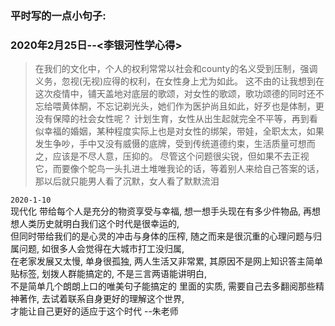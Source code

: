### 平时写的一点小句子:     
### 2020年2月25日--<李银河性学心得>     
> 在我们的文化中，个人的权利常常以社会和county的名义受到压制，强调义务，忽视(无视)应得的权利，在女性身上尤为如此。 这不由的让我想到在这次疫情中，铺天盖地对底层的歌颂，对女性的歌颂，歌功颂德的同时还不忘给喂黄体酮，不忘记剃光头，她们作为医护尚且如此，好歹也是体制，更没有保障的社会女性呢？  计划生育，女性从出生起就完全不平等，再到看似幸福的婚姻，某种程度实际上也是对女性的绑架，带娃，全职太太，如果发生争吵，手中又没有威慑的底牌，受到传统道德约束，生活质量可想而之，应该是不尽人意，压抑的。 尽管这个问题很尖锐，但如果不去正视它，而要像个鸵鸟一头扎进土堆唯我论的话，等着别人来给自己答案的话，那以后就只能男人看了沉默，女人看了默默流泪   



`2020-1-10`   
现代化 带给每个人是充分的物资享受与幸福, 想一想手头现在有多少件物品, 再想想人类历史就明白我们这个时代是很幸运的,     
但同时带给我们的是心灵的冲击与身体的压榨,  随之而来是很沉重的心理问题与归属问题,  如很多人会觉得在大城市打工没归属,    
在老家发展又太慢,  单身很孤独, 两人生活又非常累,  其原因不是网上知识答主简单贴标签, 划拨人群能搞定的, 不是三言两语能讲明白,    
不是简单几个朗朗上口的唯美句子能搞定的  里面的实质, 需要自己去多翻阅那些精神著作, 去试着联系自身更好的理解这个世界,    
才能让自己更好的适应于这个时代   --朱老师    


